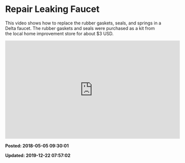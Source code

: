 # Repair Leaking Faucet

This video shows how to replace the rubber gaskets, seals, and springs in a 
Delta faucet. The rubber gaskets and seals were purchased as a kit from the 
local home improvement store for about $3 USD.
 
<iframe width="560" height="315" src="https://www.youtube.com/embed/iZXuz589z9I" 
frameborder="0" allow="autoplay; encrypted-media" allowfullscreen=""></iframe>

**Posted: 2018-05-05 09:30:01** 

**Updated: 2019-12-22 07:57:02** 


